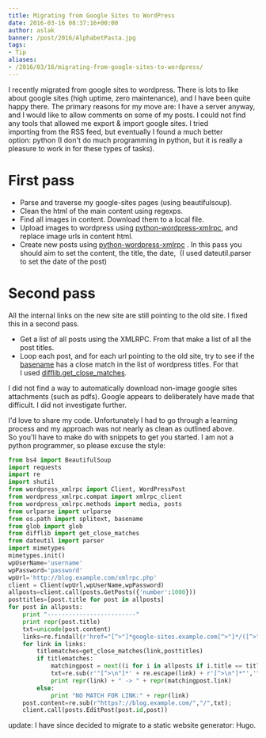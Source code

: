 ```yaml
---
title: Migrating from Google Sites to WordPress
date: 2016-03-16 08:37:16+00:00
author: aslak
banner: /post/2016/AlphabetPasta.jpg
tags:
- Tip
aliases:
- /2016/03/16/migrating-from-google-sites-to-wordpress/
---
```


I recently migrated from google sites to wordpress. There is lots to like about google sites (high uptime, zero maintenance), and I have been quite happy there. <!--more--> The primary reasons for my move are: I have a server anyway, and I would like to allow comments on some of my posts. I could not find any tools that allowed me export & import google sites. I tried importing from the RSS feed, but eventually I found a much better option: python (I don't do much programming in python, but it is really a pleasure to work in for these types of tasks).

# First pass

  * Parse and traverse my google-sites pages (using beautifulsoup).
  * Clean the html of the main content using regexps.
  * Find all images in content. Download them to a local file.
  * Upload images to wordpress using [python-wordpress-xmlrpc](https://python-wordpress-xmlrpc.readthedocs.org/en/latest/ref/wordpress.html), and replace image urls in content html.
  * Create new posts using [python-wordpress-xmlrpc](https://python-wordpress-xmlrpc.readthedocs.org/en/latest/ref/wordpress.html) . In this pass you should aim to set the content, the title, the date,  (I used dateutil.parser to set the date of the post)

# Second pass

All the internal links on the new site are still pointing to the old site. I fixed this in a second pass.

  * Get a list of all posts using the XMLRPC. From that make a list of all the post titles.
  * Loop each post, and for each url pointing to the old site, try to see if the [basename](https://docs.python.org/2/library/os.path.html) has a close match in the list of wordpress titles. For that I used [difflib.get\_close\_matches](https://docs.python.org/2/library/difflib.html#difflib.get_close_matches).



I did not find a way to automatically download non-image google sites attachments (such as pdfs). Google appears to deliberately have made that difficult. I did not investigate further.

I'd love to share my code. Unfortunately I had to go through a learning process and my approach was not nearly as clean as outlined above. So you'll have to make do with snippets to get you started. I am not a python programmer, so please excuse the style:



```python
from bs4 import BeautifulSoup
import requests
import re
import shutil
from wordpress_xmlrpc import Client, WordPressPost
from wordpress_xmlrpc.compat import xmlrpc_client
from wordpress_xmlrpc.methods import media, posts
from urlparse import urlparse
from os.path import splitext, basename
from glob import glob
from difflib import get_close_matches
from dateutil import parser
import mimetypes
mimetypes.init()
wpUserName='username'
wpPassword='password'
wpUrl='http://blog.example.com/xmlrpc.php'
client = Client(wpUrl,wpUserName,wpPassword)
allposts=client.call(posts.GetPosts({'number':1000}))
posttitles=[post.title for post in allposts]
for post in allposts:
    print "-------------------------"
    print repr(post.title)
    txt=unicode(post.content)
    links=re.findall(r'href="[^>"]*google-sites.example.com[^>"]*/([^>"\?]*)', txt)
    for link in links:
        titlematches=get_close_matches(link,posttitles)
        if titlematches:
            matchingpost = next((i for i in allposts if i.title == titlematches[0]), None)
            txt=re.sub(r'"[^>\n"]*' + re.escape(link) + r'[^>\n"]*"','"'+ matchingpost.link +'"',txt)
            print repr(link) + " -> " + repr(matchingpost.link)
        else:
            print "NO MATCH FOR LINK:" + repr(link)
    post.content=re.sub(r"https?://blog.example.com/","/",txt);
    client.call(posts.EditPost(post.id,post))
```

update: I have since decided to migrate to a static website generator: Hugo.